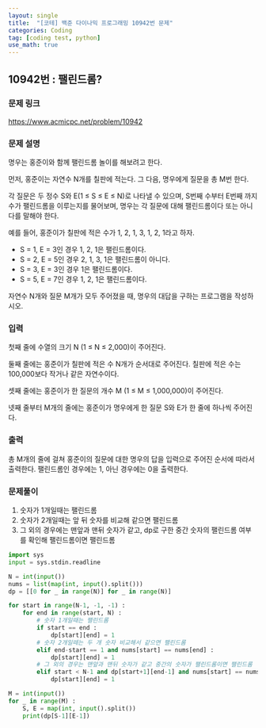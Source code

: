 ```yaml
---
layout: single
title:  "[코테] 백준 다이나믹 프로그래밍 10942번 문제"
categories: Coding
tag: [coding test, python]
use_math: true
---
```


## 10942번 : 팰린드롬?
### 문제 링크
<https://www.acmicpc.net/problem/10942>

### 문제 설명
명우는 홍준이와 함께 팰린드롬 놀이를 해보려고 한다.

먼저, 홍준이는 자연수 N개를 칠판에 적는다. 그 다음, 명우에게 질문을 총 M번 한다.

각 질문은 두 정수 S와 E(1 ≤ S ≤ E ≤ N)로 나타낼 수 있으며, S번째 수부터 E번째 까지 수가 팰린드롬을 이루는지를 물어보며, 명우는 각 질문에 대해 팰린드롬이다 또는 아니다를 말해야 한다.

예를 들어, 홍준이가 칠판에 적은 수가 1, 2, 1, 3, 1, 2, 1라고 하자.

- S = 1, E = 3인 경우 1, 2, 1은 팰린드롬이다.
- S = 2, E = 5인 경우 2, 1, 3, 1은 팰린드롬이 아니다.
- S = 3, E = 3인 경우 1은 팰린드롬이다.
- S = 5, E = 7인 경우 1, 2, 1은 팰린드롬이다.

자연수 N개와 질문 M개가 모두 주어졌을 때, 명우의 대답을 구하는 프로그램을 작성하시오.

### 입력
첫째 줄에 수열의 크기 N (1 ≤ N ≤ 2,000)이 주어진다.

둘째 줄에는 홍준이가 칠판에 적은 수 N개가 순서대로 주어진다. 칠판에 적은 수는 100,000보다 작거나 같은 자연수이다.

셋째 줄에는 홍준이가 한 질문의 개수 M (1 ≤ M ≤ 1,000,000)이 주어진다.

넷째 줄부터 M개의 줄에는 홍준이가 명우에게 한 질문 S와 E가 한 줄에 하나씩 주어진다.

### 출력
총 M개의 줄에 걸쳐 홍준이의 질문에 대한 명우의 답을 입력으로 주어진 순서에 따라서 출력한다. 팰린드롬인 경우에는 1, 아닌 경우에는 0을 출력한다.

### 문제풀이
1. 숫자가 1개일때는 팰린드롬
2. 숫자가 2개일때는 앞 뒤 숫자를 비교해 같으면 팰린드롬
3. 그 외의 경우에는 맨앞과 맨뒤 숫자가 같고, dp로 구한 중간 숫자의 팰린드롬 여부를 확인해 팰린드롬이면 팰린드롬


```python
import sys
input = sys.stdin.readline

N = int(input())
nums = list(map(int, input().split()))
dp = [[0 for _ in range(N)] for _ in range(N)]

for start in range(N-1, -1, -1) :
    for end in range(start, N) : 
        # 숫자 1개일때는 팰린드롬
        if start == end : 
            dp[start][end] = 1
        # 숫자 2개일떼는 두 개 숫자 비교해서 같으면 팰린드롬
        elif end-start == 1 and nums[start] == nums[end] : 
            dp[start][end] = 1
        # 그 외의 경우는 맨앞과 맨뒤 숫자가 같고 중간의 숫자가 팰린드롬이면 팰린드롬
        elif start < N-1 and dp[start+1][end-1] and nums[start] == nums[end] : 
            dp[start][end] = 1

M = int(input())
for _ in range(M) : 
    S, E = map(int, input().split())
    print(dp[S-1][E-1])
```
